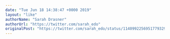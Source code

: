 ```yaml
---
date: "Tue Jun 18 14:38:47 +0000 2019"
layout: "like"
authorName: "Sarah Drasner"
authorUrl: "https://twitter.com/sarah_edo"
originalPost: "https://twitter.com/sarah_edo/status/1140992256951779329"
---
```

